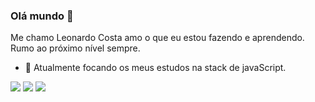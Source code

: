 ### Olá mundo 👋

Me chamo Leonardo Costa amo o que eu estou fazendo e aprendendo. Rumo ao próximo nível sempre.

- 🌱 Atualmente focando os meus estudos na stack de javaScript.

[<img src="https://img.shields.io/badge/linkedin-%230077B5.svg?&style=for-the-badge&logo=linkedin&logoColor=white" />](https://www.linkedin.com/in/leonardo-costa-96641a220) [<img src = "https://img.shields.io/badge/instagram-%23E4405F.svg?&style=for-the-badge&logo=instagram&logoColor=white">](https://www.instagram.com/leonardo.costa3/) [<img src = "https://img.shields.io/badge/facebook-%231877F2.svg?&style=for-the-badge&logo=facebook&logoColor=white">](https://www.facebook.com/profile.php?id=100001621348738)
